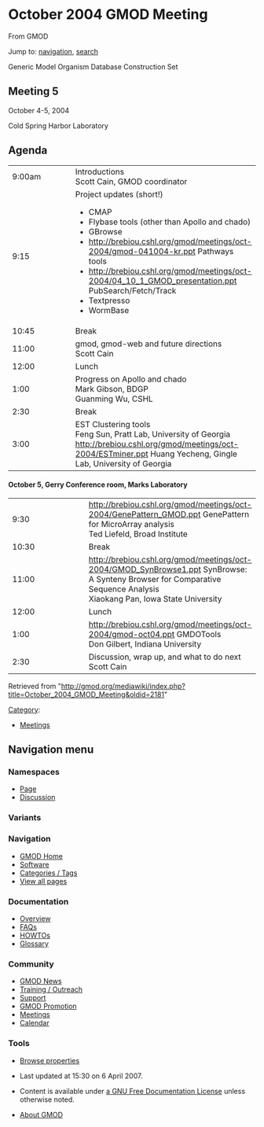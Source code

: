 <div id="mw-page-base" class="noprint">

</div>

<div id="mw-head-base" class="noprint">

</div>

<div id="content" class="mw-body" role="main">

<span id="top"></span>

<div id="mw-js-message" style="display:none;">

</div>



# <span dir="auto">October 2004 GMOD Meeting</span>

<div id="bodyContent">

<div id="siteSub">

From GMOD

</div>

<div id="contentSub">

</div>

<div id="jump-to-nav" class="mw-jump">

Jump to: [navigation](#mw-navigation), [search](#p-search)

</div>

<div id="mw-content-text" class="mw-content-ltr" lang="en" dir="ltr">

Generic Model Organism Database Construction Set

## <span id="Meeting_5" class="mw-headline">Meeting 5</span>

October 4-5, 2004

Cold Spring Harbor Laboratory

## <span id="Agenda" class="mw-headline">Agenda</span>

<table data-cellpadding="6" width="75%">
<colgroup>
<col style="width: 50%" />
<col style="width: 50%" />
</colgroup>
<tbody>
<tr class="odd">
<td data-valign="top" width="15%">9:00am</td>
<td width="85%">Introductions<br />
Scott Cain, GMOD coordinator</td>
</tr>
<tr class="even">
<td data-valign="top" width="15%">9:15</td>
<td width="85%">Project updates (short!)<br />
&#10;<ul>
<li>CMAP</li>
<li>Flybase tools (other than Apollo and chado)</li>
<li>GBrowse</li>
<li><a
href="http://brebiou.cshl.org/gmod/meetings/oct-2004/gmod-041004-kr.ppt"
class="external free"
rel="nofollow">http://brebiou.cshl.org/gmod/meetings/oct-2004/gmod-041004-kr.ppt</a>
Pathways tools</li>
<li><a
href="http://brebiou.cshl.org/gmod/meetings/oct-2004/04_10_1_GMOD_presentation.ppt"
class="external free"
rel="nofollow">http://brebiou.cshl.org/gmod/meetings/oct-2004/04_10_1_GMOD_presentation.ppt</a>
PubSearch/Fetch/Track</li>
<li>Textpresso</li>
<li>WormBase</li>
</ul></td>
</tr>
<tr class="odd">
<td data-valign="top" width="15%">10:45</td>
<td width="85%">Break<br />
</td>
</tr>
<tr class="even">
<td data-valign="top" width="15%">11:00</td>
<td width="85%">gmod, gmod-web and future directions<br />
Scott Cain</td>
</tr>
<tr class="odd">
<td data-valign="top" width="15%">12:00</td>
<td width="85%">Lunch<br />
</td>
</tr>
<tr class="even">
<td data-valign="top" width="15%">1:00</td>
<td width="85%">Progress on Apollo and chado<br />
Mark Gibson, BDGP<br />
Guanming Wu, CSHL</td>
</tr>
<tr class="odd">
<td data-valign="top" width="15%">2:30</td>
<td width="85%">Break<br />
</td>
</tr>
<tr class="even">
<td data-valign="top" width="15%">3:00</td>
<td width="85%">EST Clustering tools<br />
Feng Sun, Pratt Lab, University of Georgia<br />
<a href="http://brebiou.cshl.org/gmod/meetings/oct-2004/ESTminer.ppt"
class="external free"
rel="nofollow">http://brebiou.cshl.org/gmod/meetings/oct-2004/ESTminer.ppt</a>
Huang Yecheng, Gingle Lab, University of Georgia</td>
</tr>
</tbody>
</table>

  

#### <span id="October_5.2C_Gerry_Conference_room.2C_Marks_Laboratory" class="mw-headline">October 5, Gerry Conference room, Marks Laboratory</span>

<table data-cellpadding="6" width="75%">
<colgroup>
<col style="width: 50%" />
<col style="width: 50%" />
</colgroup>
<tbody>
<tr class="odd">
<td data-valign="top" width="15%">9:30</td>
<td width="85%"><a
href="http://brebiou.cshl.org/gmod/meetings/oct-2004/GenePattern_GMOD.ppt"
class="external free"
rel="nofollow">http://brebiou.cshl.org/gmod/meetings/oct-2004/GenePattern_GMOD.ppt</a>
GenePattern for MicroArray analysis<br />
Ted Liefeld, Broad Institute</td>
</tr>
<tr class="even">
<td data-valign="top" width="15%">10:30</td>
<td width="85%">Break<br />
</td>
</tr>
<tr class="odd">
<td data-valign="top" width="15%">11:00</td>
<td width="85%"><a
href="http://brebiou.cshl.org/gmod/meetings/oct-2004/GMOD_SynBrowse1.ppt"
class="external free"
rel="nofollow">http://brebiou.cshl.org/gmod/meetings/oct-2004/GMOD_SynBrowse1.ppt</a>
SynBrowse: A Synteny Browser for Comparative Sequence Analysis<br />
Xiaokang Pan, Iowa State University</td>
</tr>
<tr class="even">
<td data-valign="top" width="15%">12:00</td>
<td width="85%">Lunch<br />
</td>
</tr>
<tr class="odd">
<td data-valign="top" width="15%">1:00</td>
<td width="85%"><a
href="http://brebiou.cshl.org/gmod/meetings/oct-2004/gmod-oct04.ppt"
class="external free"
rel="nofollow">http://brebiou.cshl.org/gmod/meetings/oct-2004/gmod-oct04.ppt</a>
GMDOTools<br />
Don Gilbert, Indiana University</td>
</tr>
<tr class="even">
<td data-valign="top" width="15%">2:30</td>
<td width="85%">Discussion, wrap up, and what to do next<br />
Scott Cain</td>
</tr>
</tbody>
</table>

</div>

<div class="printfooter">

Retrieved from
"<http://gmod.org/mediawiki/index.php?title=October_2004_GMOD_Meeting&oldid=2181>"

</div>

<div id="catlinks" class="catlinks">

<div id="mw-normal-catlinks" class="mw-normal-catlinks">

[Category](Special:Categories "Special:Categories"):

- [Meetings](Category:Meetings "Category:Meetings")

</div>

</div>

<div class="visualClear">

</div>

</div>

</div>

<div id="mw-navigation">

## Navigation menu

<div id="mw-head">



<div id="left-navigation">

<div id="p-namespaces" class="vectorTabs" role="navigation"
aria-labelledby="p-namespaces-label">

### Namespaces

- <span id="ca-nstab-main"><a href="October_2004_GMOD_Meeting" accesskey="c"
  title="View the content page [c]">Page</a></span>
- <span id="ca-talk"><a
  href="http://gmod.org/mediawiki/index.php?title=Talk:October_2004_GMOD_Meeting&amp;action=edit&amp;redlink=1"
  accesskey="t"
  title="Discussion about the content page [t]">Discussion</a></span>

</div>

<div id="p-variants" class="vectorMenu emptyPortlet" role="navigation"
aria-labelledby="p-variants-label">

### 

### Variants[](#)

<div class="menu">

</div>

</div>

</div>

<div id="right-navigation">





</div>



</div>

</div>

</div>

<div id="mw-panel">

<div id="p-logo" role="banner">

<a href="Main_Page"
style="background-image: url(../images/GMOD-cogs.png);"
title="Visit the main page"></a>

</div>

<div id="p-Navigation" class="portal" role="navigation"
aria-labelledby="p-Navigation-label">

### Navigation

<div class="body">

- <span id="n-GMOD-Home">[GMOD Home](Main_Page)</span>
- <span id="n-Software">[Software](GMOD_Components)</span>
- <span id="n-Categories-.2F-Tags">[Categories /
  Tags](Categories)</span>
- <span id="n-View-all-pages">[View all pages](Special:AllPages)</span>

</div>

</div>

<div id="p-Documentation" class="portal" role="navigation"
aria-labelledby="p-Documentation-label">

### Documentation

<div class="body">

- <span id="n-Overview">[Overview](Overview)</span>
- <span id="n-FAQs">[FAQs](Category:FAQ)</span>
- <span id="n-HOWTOs">[HOWTOs](Category:HOWTO)</span>
- <span id="n-Glossary">[Glossary](Glossary)</span>

</div>

</div>

<div id="p-Community" class="portal" role="navigation"
aria-labelledby="p-Community-label">

### Community

<div class="body">

- <span id="n-GMOD-News">[GMOD News](GMOD_News)</span>
- <span id="n-Training-.2F-Outreach">[Training /
  Outreach](Training_and_Outreach)</span>
- <span id="n-Support">[Support](Support)</span>
- <span id="n-GMOD-Promotion">[GMOD Promotion](GMOD_Promotion)</span>
- <span id="n-Meetings">[Meetings](Meetings)</span>
- <span id="n-Calendar">[Calendar](Calendar)</span>

</div>

</div>

<div id="p-tb" class="portal" role="navigation"
aria-labelledby="p-tb-label">

### Tools

<div class="body">


- <span id="t-smwbrowselink"><a href="Special:Browse/October_2004_GMOD_Meeting"
  rel="smw-browse">Browse properties</a></span>


</div>

</div>

</div>

</div>

<div id="footer" role="contentinfo">

- <span id="footer-info-lastmod">Last updated at 15:30 on 6 April
  2007.</span>
<!-- - <span id="footer-info-viewcount">21,468 page views.</span> -->
- <span id="footer-info-copyright">Content is available under
  <a href="http://www.gnu.org/licenses/fdl-1.3.html" class="external"
  rel="nofollow">a GNU Free Documentation License</a> unless otherwise
  noted.</span>

<!-- -->

- <span id="footer-places-about">[About
  GMOD](GMOD:About "GMOD:About")</span>

<!-- -->






</div>
